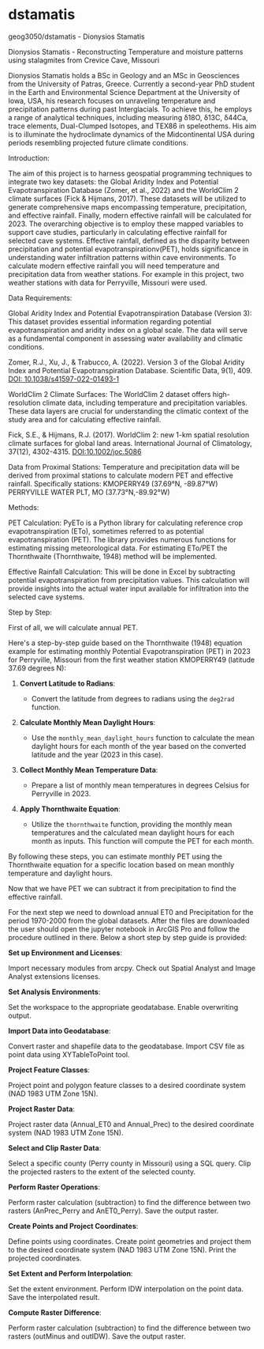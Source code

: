 # dstamatis
geog3050/dstamatis - Dionysios Stamatis

Dionysios Stamatis - Reconstructing Temperature and moisture patterns using stalagmites from Crevice Cave, Missouri

Dionysios Stamatis holds a BSc in Geology and an MSc in Geosciences from the University of Patras, Greece. Currently a second-year PhD student in the Earth and Environmental Science Department at the University of Iowa, USA, his research focuses on unraveling temperature and precipitation patterns during past Interglacials. To achieve this, he employs a range of analytical techniques, including measuring δ18O, δ13C, δ44Ca, trace elements, Dual-Clumped Isotopes, and TEX86 in speleothems. His aim is to illuminate the hydroclimate dynamics of the Midcontinental USA during periods resembling projected future climate conditions.



Introduction:

The aim of this project is to harness geospatial programming techniques to integrate two key datasets: the Global Aridity Index and Potential Evapotranspiration Database (Zomer, et al., 2022) and the WorldClim 2 climate surfaces (Fick & Hijmans, 2017). These datasets will be utilized to generate comprehensive maps encompassing temperature, precipitation, and effective rainfall. Finally, modern effective rainfall will be calculated for 2023. The overarching objective is to employ these mapped variables to support cave studies, particularly in calculating effective rainfall for selected cave systems. Effective rainfall, defined as the disparity between precipitation and potential evapotranspirationv(PET), holds significance in understanding water infiltration patterns within cave environments. To calculate modern effective rainfall you will need temperature and precipitation data from weather stations. For example in this project, two weather stations with data for Perryville, Missouri were used. 

Data Requirements:

Global Aridity Index and Potential Evapotranspiration Database (Version 3): This dataset provides essential information regarding potential evapotranspiration and aridity index on a global scale. The data will serve as a fundamental component in assessing water availability and climatic conditions.

Zomer, R.J., Xu, J., & Trabucco, A. (2022). Version 3 of the Global Aridity Index and Potential Evapotranspiration Database. Scientific Data, 9(1), 409. [DOI: 10.1038/s41597-022-01493-1](https://doi.org/10.1038/s41597-022-01493-1)

WorldClim 2 Climate Surfaces: The WorldClim 2 dataset offers high-resolution climate data, including temperature and precipitation variables. These data layers are crucial for understanding the climatic context of the study area and for calculating effective rainfall.

Fick, S.E., & Hijmans, R.J. (2017). WorldClim 2: new 1-km spatial resolution climate surfaces for global land areas. International Journal of Climatology, 37(12), 4302-4315. [DOI:10.1002/joc.5086](https://doi.org/10.1002/joc.5086)

Data from Proximal Stations: Temperature and precipitation data will be derived from proximal stations to calculate modern PET and effective rainfall. Specifically stations:
KMOPERRY49 (37.69°N,	-89.87°W)
PERRYVILLE WATER PLT, MO (37.73°N,-89.92°W)

Methods:

PET Calculation: PyETo is a Python library for calculating reference crop evapotranspiration (ETo), sometimes referred to as potential evapotranspiration (PET). The library provides numerous functions for estimating missing meteorological data. For estimating ETo/PET the Thornthwaite (Thornthwaite, 1948) method will be implemented.

Effective Rainfall Calculation: This will be done in Excel by subtracting potential evapotranspiration from precipitation values. This calculation will provide insights into the actual water input available for infiltration into the selected cave systems.


Step by Step:

First of all, we will calculate annual PET.

Here's a step-by-step guide based on the Thornthwaite (1948) equation example for estimating monthly Potential Evapotranspiration (PET) in 2023 for Perryville, Missouri from the first weather station KMOPERRY49 (latitude 37.69 degrees N):

1. **Convert Latitude to Radians**:
   - Convert the latitude from degrees to radians using the `deg2rad` function.

2. **Calculate Monthly Mean Daylight Hours**:
   - Use the `monthly_mean_daylight_hours` function to calculate the mean daylight hours for each month of the year based on the converted latitude and the year (2023 in this case).

3. **Collect Monthly Mean Temperature Data**:
   - Prepare a list of monthly mean temperatures in degrees Celsius for Perryville in 2023.

4. **Apply Thornthwaite Equation**:
   - Utilize the `thornthwaite` function, providing the monthly mean temperatures and the calculated mean daylight hours for each month as inputs. This function will compute the PET for each month.

By following these steps, you can estimate monthly PET using the Thornthwaite equation for a specific location based on mean monthly temperature and daylight hours. 

Now that we have PET we can subtract it from precipitation to find the effective rainfall.

For the next step we need to download annual ET0 and Precipitation for the period 1970-2000 from the global datasets. After the files are downloaded the user should open the jupyter notebook in ArcGIS Pro and follow the procedure outlined in there. Below a short step by step guide is provided:

**Set up Environment and Licenses**:

Import necessary modules from arcpy.
Check out Spatial Analyst and Image Analyst extensions licenses.

**Set Analysis Environments**:

Set the workspace to the appropriate geodatabase.
Enable overwriting output.

**Import Data into Geodatabase**:

Convert raster and shapefile data to the geodatabase.
Import CSV file as point data using XYTableToPoint tool.

**Project Feature Classes**:

Project point and polygon feature classes to a desired coordinate system (NAD 1983 UTM Zone 15N).

**Project Raster Data**:

Project raster data (Annual_ET0 and Annual_Prec) to the desired coordinate system (NAD 1983 UTM Zone 15N).

**Select and Clip Raster Data**:

Select a specific county (Perry county in Missouri) using a SQL query.
Clip the projected rasters to the extent of the selected county.

**Perform Raster Operations**:

Perform raster calculation (subtraction) to find the difference between two rasters (AnPrec_Perry and AnET0_Perry).
Save the output raster.

**Create Points and Project Coordinates**:

Define points using coordinates.
Create point geometries and project them to the desired coordinate system (NAD 1983 UTM Zone 15N).
Print the projected coordinates.

**Set Extent and Perform Interpolation**:

Set the extent environment.
Perform IDW interpolation on the point data.
Save the interpolated result.

**Compute Raster Difference**:

Perform raster calculation (subtraction) to find the difference between two rasters (outMinus and outIDW).
Save the output raster.
